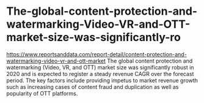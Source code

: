 # The-global-content-protection-and-watermarking-Video-VR-and-OTT-market-size-was-significantly-ro
 https://www.reportsanddata.com/report-detail/content-protection-and-watermarking-video-vr-and-ott-market   The global content protection and watermarking (Video, VR, and OTT) market size was significantly robust in 2020 and is expected to register a steady revenue CAGR over the forecast period. The key factors include providing impetus to market revenue growth such as increasing cases of content fraud and duplication as well as popularity of OTT platforms.
